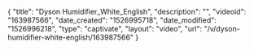 {
    "title": "Dyson Humidifier_White_English",
    "description": "",
    "videoid": "163987566",
    "date_created": "1526995718",
    "date_modified": "1526996218",
    "type": "captivate",
    "layout": "video",
    "url": "\/v\/dyson-humidifier-white-english\/163987566"
}